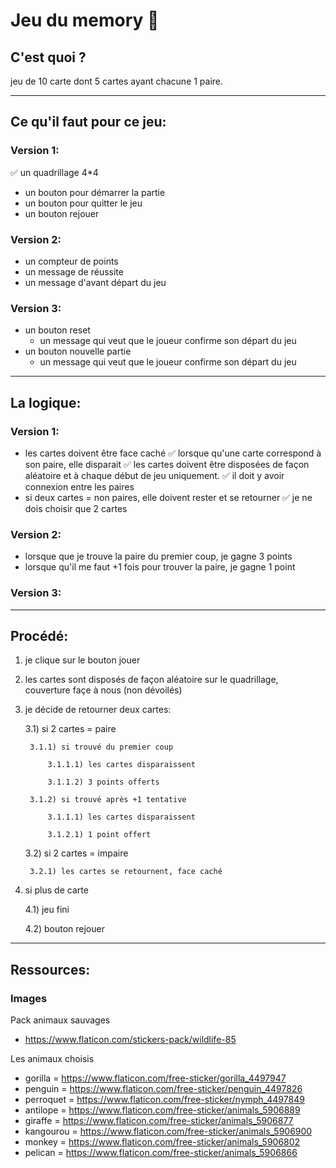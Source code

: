 # Jeu du memory 🧩

## C'est quoi ?

jeu de 10 carte dont 5 cartes ayant chacune 1 paire.

____
## Ce qu'il faut pour ce jeu:


### Version 1:
✅ un quadrillage 4*4 
* un bouton pour démarrer la partie
* un bouton pour quitter le jeu
* un bouton rejouer

### Version 2:
* un compteur de points
* un message de réussite
* un message d'avant départ du jeu

### Version 3:

* un bouton reset
    * un message qui veut que le joueur confirme son départ du jeu
* un bouton nouvelle partie
    * un message qui veut que le joueur confirme son départ du jeu

___
## La logique:

### Version 1:
* les cartes doivent être face caché
✅ lorsque qu'une carte correspond à son paire, elle disparait 
✅ les cartes doivent être disposées de façon aléatoire et à chaque début de jeu uniquement. 
✅ il doit y avoir connexion entre les paires 
* si deux cartes = non paires, elle doivent rester et se retourner
✅ je ne dois choisir que 2 cartes 


### Version 2:

* lorsque que je trouve la paire du premier coup, je gagne 3 points
* lorsque qu'il me faut +1 fois pour trouver la paire, je gagne 1 point


### Version 3:

___
## Procédé:

1) je clique sur le bouton jouer

2) les cartes sont disposés de façon aléatoire sur le quadrillage, couverture façe à nous (non dévoilés)

3) je décide de retourner deux cartes:

    3.1) si 2 cartes = paire

        3.1.1) si trouvé du premier coup

            3.1.1.1) les cartes disparaissent

            3.1.1.2) 3 points offerts

        3.1.2) si trouvé après +1 tentative

            3.1.1.1) les cartes disparaissent

            3.1.2.1) 1 point offert

    3.2) si 2 cartes = impaire

        3.2.1) les cartes se retournent, face caché

4) si plus de carte

    4.1) jeu fini

    4.2) bouton rejouer

___
## Ressources:


### Images

Pack animaux sauvages 

* https://www.flaticon.com/stickers-pack/wildlife-85

Les animaux choisis

* gorilla = https://www.flaticon.com/free-sticker/gorilla_4497947
* penguin = https://www.flaticon.com/free-sticker/penguin_4497826
* perroquet = https://www.flaticon.com/free-sticker/nymph_4497849
* antilope = https://www.flaticon.com/free-sticker/animals_5906889
* giraffe = https://www.flaticon.com/free-sticker/animals_5906877
* kangourou = https://www.flaticon.com/free-sticker/animals_5906900
* monkey = https://www.flaticon.com/free-sticker/animals_5906802
* pelican = https://www.flaticon.com/free-sticker/animals_5906866
